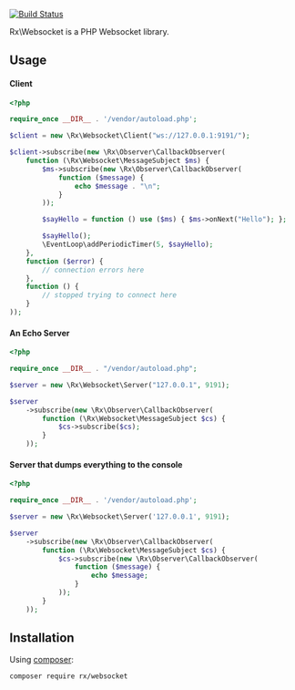 [![Build Status](https://travis-ci.org/RxPHP/RxWebsocket.svg?branch=master)](https://travis-ci.org/RxPHP/RxWebsocket)

Rx\Websocket is a PHP Websocket library.

## Usage

#### Client
```php
<?php

require_once __DIR__ . '/vendor/autoload.php';

$client = new \Rx\Websocket\Client("ws://127.0.0.1:9191/");

$client->subscribe(new \Rx\Observer\CallbackObserver(
    function (\Rx\Websocket\MessageSubject $ms) {
        $ms->subscribe(new \Rx\Observer\CallbackObserver(
            function ($message) {
                echo $message . "\n";
            }
        ));

        $sayHello = function () use ($ms) { $ms->onNext("Hello"); };

        $sayHello();
        \EventLoop\addPeriodicTimer(5, $sayHello);
    },
    function ($error) {
        // connection errors here
    },
    function () {
        // stopped trying to connect here
    }
));
```

#### An Echo Server
```php
<?php

require_once __DIR__ . "/vendor/autoload.php";

$server = new \Rx\Websocket\Server("127.0.0.1", 9191);

$server
    ->subscribe(new \Rx\Observer\CallbackObserver(
        function (\Rx\Websocket\MessageSubject $cs) {
            $cs->subscribe($cs);
        }
    ));
```

#### Server that dumps everything to the console
```php
<?php

require_once __DIR__ . '/vendor/autoload.php';

$server = new \Rx\Websocket\Server('127.0.0.1', 9191);

$server
    ->subscribe(new \Rx\Observer\CallbackObserver(
        function (\Rx\Websocket\MessageSubject $cs) {
            $cs->subscribe(new \Rx\Observer\CallbackObserver(
                function ($message) {
                    echo $message;
                }
            ));
        }
    ));
```

## Installation

Using [composer](https://getcomposer.org/):

```composer require rx/websocket```
